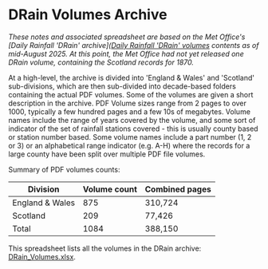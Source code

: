 # DRain Volumes Archive

*These notes and associated spreadsheet are based on the Met Office's [Daily Rainfall 'DRain' archive]([Daily Rainfall 'DRain' volumes](https://digital.nmla.metoffice.gov.uk/index.php?name=SO_9903efdf-7f99-4cae-a723-8b3f426eea20) contents as of 
mid-August 2025. At this point, the Met Office had not yet released one DRain volume, containing the Scotland records for 1870.* 

At a high-level, the archive is divided into 'England & Wales' and 'Scotland' sub-divisions, which are then sub-divided into decade-based folders containing the actual PDF volumes. Some of the volumes are given a 
short description in the archive. PDF Volume sizes range from 2 pages to over 1000, typically a few hundred pages and a few 10s of megabytes. Volume names include the range of years covered by the volume, and some sort of indicator of the set 
of rainfall stations covered - this is usually county based or station number based. Some volume names include a part number (1, 2 or 3) or an alphabetical range indicator (e.g. A-H) where the records for a large
county have been split over multiple PDF file volumes.

Summary of PDF volumes counts:

|Division|Volume count|Combined pages|
|--------|------------|--------------|
|England & Wales|875|310,724|
|Scotland|209|77,426|
|Total|1084|388,150|


This spreadsheet lists all the volumes in the DRain archive: [DRain_Volumes.xlsx](DRain_Volumes.xlsx). 

